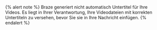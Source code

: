 {% alert note %}
Braze generiert nicht automatisch Untertitel für Ihre Videos. Es liegt in Ihrer Verantwortung, Ihre Videodateien mit korrekten Untertiteln zu versehen, bevor Sie sie in Ihre Nachricht einfügen.
{% endalert %}